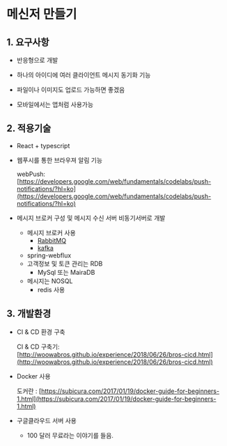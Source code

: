 # 메신저 만들기

## 1. 요구사항

* 반응형으로 개발

* 하나의 아이디에 여러 클라이언트 메시지 동기화 기능

* 파일이나 이미지도 업로드 가능하면 좋겠음

* 모바일에서는 앱처럼 사용가능

## 2. 적용기술

* React + typescript

* 웹푸시를 통한 브라우져 알림 기능

  webPush: [https://developers.google.com/web/fundamentals/codelabs/push-notifications/?hl=ko](https://developers.google.com/web/fundamentals/codelabs/push-notifications/?hl=ko)

* 메시지 브로커 구성 및 메시지 수신 서버 비동기서버로 개발
  + 메시지 브로커 사용
     * [RabbitMQ](https://ko.wikipedia.org/wiki/RabbitMQ)
     * [kafka](https://kafka.apache.org/)
  + spring-webflux
  + 고객정보 및 토큰 관리는 RDB
    + MySql 또는 MairaDB
  + 메시지는 NOSQL
    * redis 사용

## 3. 개발환경

* CI & CD 환경 구축

  CI & CD 구축기: [http://woowabros.github.io/experience/2018/06/26/bros-cicd.html](http://woowabros.github.io/experience/2018/06/26/bros-cicd.html)

* Docker 사용

  도커란 : [https://subicura.com/2017/01/19/docker-guide-for-beginners-1.html](https://subicura.com/2017/01/19/docker-guide-for-beginners-1.html)

* 구글클라우드 서버 사용

  * 100 달러 무료라는 이야기를 들음. 

